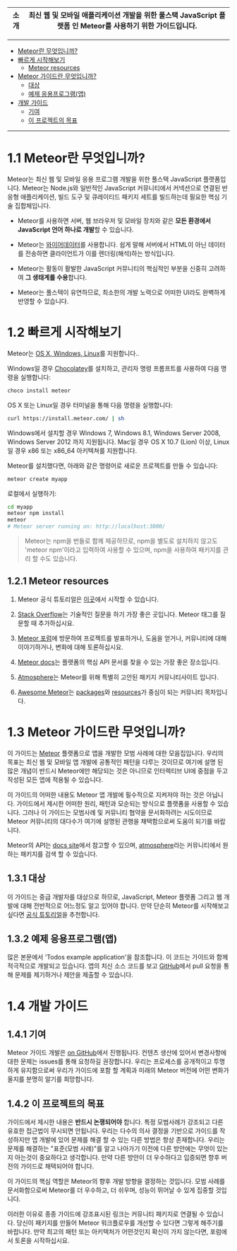 |소개|최신 웹 및 모바일 애플리케이션 개발을 위한 풀스택 JavaScript 플랫폼 인 Meteor를 사용하기 위한 가이드입니다.|
|-|-|

***

- [Meteor란 무엇입니까?](#meteor란-무엇입니까)
- [빠르게 시작해보기](#빠르게-시작해보기)
  - [Meteor resources](#meteor-resources)
- [Meteor 가이드란 무엇입니까?](#meteor-가이드란-무엇입니까)
  - [대상](#대상)
  - [예제 응용프로그램(앱)](#예제-응용프로그램앱)
- [개발 가이드](#개발-가이드)
  - [기여](#기여)
  - [이 프로젝트의 목표](#이-프로젝트의-목표)

***

# 1.1 Meteor란 무엇입니까?

Meteor는 최신 웹 및 모바일 응용 프로그램 개발을 위한 풀스택 JavaScript 플랫폼입니다. Meteor는 Node.js와 일반적인 JavaScript 커뮤니티에서 커넥션으로 연결된 반응형 애플리케이션, 빌드 도구 및 큐레이티드 패키지 세트를 빌드하는데 필요한 핵심 기술 집합체입니다.

- Meteor를 사용하면 서버, 웹 브라우저 및 모바일 장치와 같은 **모든 환경에서 JavaScript 언어 하나로 개발**할 수 있습니다.

- Meteor는 [와이어데이터](https://en.wikipedia.org/wiki/Wire_data)를 사용합니다. 쉽게 말해 서버에서 HTML이 아닌 데이터를 전송하면 클라이언트가 이를 렌더링(해석)하는 방식입니다.

- Meteor는 활동이 활발한 JavaScript 커뮤니티의 핵심적인 부분을 신중히 고려하여 **그 생태계를 수용**합니다.

- Meteor는 풀스텍이 유연하므로, 최소한의 개발 노력으로 어떠한 UI라도 완벽하게 반영할 수 있습니다.

# 1.2 빠르게 시작해보기

Meteor는 [OS X, Windows, Linux](https://www.meteor.com/install)를 지원합니다..

Windows일 경우 [Chocolatey](https://chocolatey.org/)를 설치하고, 관리자 명령 프롬프트를 사용하여 다음 명령을 실행합니다:

```bash
choco install meteor
```

OS X 또는 Linux일 경우 터미널을 통해 다음 명령을 실행합니다:

```bash
curl https://install.meteor.com/ | sh
```

Windows에서 설치할 경우 Windows 7, Windows 8.1, Windows Server 2008, Windows Server 2012 까지 지원됩니다. Mac일 경우 OS X 10.7 (Lion) 이상, Linux일 경우 x86 또는 x86_64 아키텍쳐를 지원합니다.

Meteor를 설치했다면, 아래와 같은 명령어로 새로운 프로젝트를 만들 수 있습니다:

```bash
meteor create myapp
```

로컬에서 실행하기:

```bash
cd myapp
meteor npm install
meteor
# Meteor server running on: http://localhost:3000/
```

> Meteor는 npm을 번들로 함께 제공하므로, npm을 별도로 설치하지 않고도 'meteor npm'이라고 입력하여 사용할 수 있으며, npm을 사용하여 패키지를 관리 할 수도 있습니다.

## 1.2.1 Meteor resources

1. Meteor 공식 튜토리얼은 [이곳](https://www.meteor.com/tutorials/blaze/creating-an-app)에서 시작할 수 있습니다.

2. [Stack Overflow](http://stackoverflow.com/questions/tagged/meteor)는 기술적인 질문을 하기 가장 좋은 곳입니다. Meteor 태그를 질문할 때 추가하십시요.

3. [Meteor 포럼](https://forums.meteor.com)에 방문하여 프로젝트를 발표하거나, 도움을 얻거나, 커뮤니티에 대해 이야기하거나, 변화에 대해 토론하십시요.

4. [Meteor docs](https://docs.meteor.com)는 플랫폼의 핵심 API 문서를 찾을 수 있는 가장 좋은 장소입니다.

5. [Atmosphere](https://atmospherejs.com)는 Meteor를 위해 특별히 고안된 패키지 커뮤니티사이트 입니다.

6. [Awesome Meteor](https://github.com/Urigo/awesome-meteor)는 [packages](https://github.com/Urigo/awesome-meteor#getting-started)와 [resources](https://github.com/Urigo/awesome-meteor#resources)가 중심이 되는 커뮤니티 목차입니다.

# 1.3 Meteor 가이드란 무엇입니까?

이 가이드는 [Meteor](https://meteor.com) 플랫폼으로 앱을 개발한 모범 사례에 대한 모음집입니다.
우리의 목표는 최신 웹 및 모바일 앱 개발에 공통적인 패턴을 다루는 것이므로 여기에 설명 된 많은 개념이 반드시 Meteor에만 해당되는 것은 아니므로 인터렉티브 UI에 중점을 두고 작성된 모든 앱에 적용될 수 있습니다.

이 가이드의 어떠한 내용도 Meteor 앱 개발에 필수적으로 지켜저야 하는 것은 아닙니다. 가이드에서 제시한 어떠한 원리, 패턴과 모순되는 방식으로 플랫폼을 사용할 수 있습니다. 그러나 이 가이드는 모범사례 및 커뮤니티 협약을 문서화하려는 시도이므로 Meteor 커뮤니티의 대다수가 여기에 설명된 관행을 채택함으로써 도움이 되기를 바랍니다.

Meteor의 API는 [docs site](https://docs.meteor.com)에서 참고할 수 있으며, [atmosphere](https://atmospherejs.com)라는 커뮤니티에서 원하는 패키지를 검색 할 수 있습니다.

## 1.3.1 대상

이 가이드는 중급 개발자를 대상으로 하므로, JavaScript, Meteor 플랫폼 그리고 웹 개발에 대해 전반적으로 어느정도 알고 있어야 합니다.
만약 단순히 Meteor를 시작해보고 싶다면 [공식 튜토리얼](https://www.meteor.com/tutorials/blaze/creating-an-app)을 추천합니다.

## 1.3.2 예제 응용프로그램(앱)

많은 본문에서 'Todos example application'을 참조합니다.
이 코드는 가이드와 함께 적극적으로 개발되고 있습니다.
앱의 치신 소스 코드를 보고 [GitHub](https://github.com/meteor/todos)에서 pull 요청을 통해 문제를 제기하거나 제안을 제출할 수 있습니다.

# 1.4 개발 가이드

## 1.4.1 기여

Meteor 가이드 개발은 [on GitHub](https://github.com/meteor/guide)에서 진행됩니다.
컨텐츠 생산에 있어서 변경사항에 대한 문제는 issues를 통해 요청하길 권장합니다.
우리는 프로세스를 공개적이고 투명하게 유지함으로써 우리가 가이드에 포함 할 계획과 미래의 Meteor 버전에 어떤 변화가 올지를 분명히 알기를 희망합니다.

## 1.4.2 이 프로젝트의 목표

가이드에서 제시한 내용은 **반드시 논쟁되어야** 합니다.
특정 모범사례가 강조되고 다른 유효한 접근법이 무시되면 안됩니다.
우리는 다수의 의사 결정을 기반으로 가이드를 작성하지만 앱 개발에 있어 문제를 해결 할 수 있는 다른 방법은 항상 존재합니다.
우리는 문제를 해결하는 "표준(모범 사례)"를 알고 나아가기 이전에 다른 방안에는 무엇이 있는지 아는것이 중요하다고 생각합니다.
만약 다른 방안이 더 우수하다고 입증되면 향후 버전의 가이드로 채택되어야 합니다.

이 가이드의 핵심 역할은 Meteor의 향후 개발 방향을 결정하는 것입니다.
모범 사례를 문서화함으로써 Meteor를 더 우수하고, 더 쉬우며, 성능이 뛰어날 수 있게 집중할 것입니다.

이러한 이유로 종종 가이드에 강조표시된 링크는 커뮤니티 패키지로 연결될 수 있습니다. 당신이 패키지를 만들어 Meteor 워크플로우를 개선할 수 있다면 그렇게 해주기를 바랍니다. 만약 최고의 패턴 또는 아키텍처가 어떤것인지 확신이 가지 않는다면, 포럼에서 토론을 시작하십시요.
